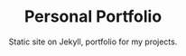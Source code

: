 ---
order: 3
title: Personal Portfolio
title_ru: Персональное портфолио

subtitle: Static site on&nbsp;Jekyll, portfolio for&nbsp;my&nbsp;projects.
subtitle_ru: Статичный сайт на&nbsp;Jekyll, портфолио с&nbsp;моими проектами.

desc: "I was wondering whether to&nbsp;include my&nbsp;portfolio site in&nbsp;the&nbsp;portfolio itself. I&nbsp;decided to&nbsp;include&nbsp;it because it’s&nbsp;an&nbsp;interesting project, written from&nbsp;scratch, and&nbsp;hosted for&nbsp;free on&nbsp;GitHub Pages."
desc_ru: "Долго думал, включать ли&nbsp;сайт-портфолио в&nbsp;само портфолио. Включил, потому что это&nbsp;самостоятельный проект с&nbsp;нуля и&nbsp;наглядный пример — к&nbsp;тому же&nbsp;бесплатно хостится на&nbsp;GitHub Pages."

icon: /assets/pix/pet/jekyll_portfolio/icon.svg
kind: Web site
kind_ru: Веб-сайт

images_base: /assets/pix/pet/jekyll_portfolio/

store_url: https://uxiscool.github.io/experience/
store_icon: /ui/stores/wblnk.svg
store_alt: "Web link"
store_alt_ru: "Вы уже тут"

gallery:
  - file: scr1.png
    caption: "This is&nbsp;a&nbsp;page with pet projects, displayed on&nbsp;a&nbsp;page with pet&nbsp;projects, here is&nbsp;such a&nbsp;fractality 🤯"
    caption_ru: "Это страница с&nbsp;пет-проектами, показанная на&nbsp;странице с&nbsp;пет-проектами — вот такая у&nbsp;нас фрактальность 🤯"
    thumb: true
---